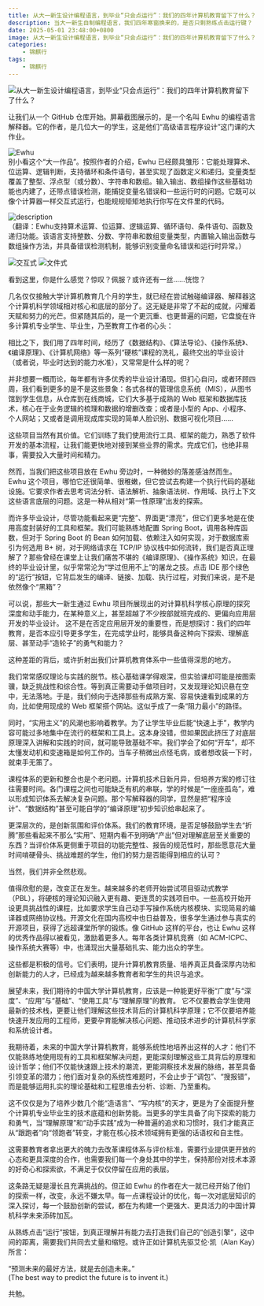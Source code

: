 ```yaml
---
title: 从大一新生设计编程语言，到毕业“只会点运行”：我们的四年计算机教育留下了什么？
description: 当大一新生自制编程语言，我们四年寒窗换来的，是否只剩熟练点击运行键？
date: 2025-05-01 23:48:00+0800
image: 从大一新生设计编程语言，到毕业“只会点运行”：我们的四年计算机教育留下了什么？.png
categories:
    - 锦麒行
tags:
    - 锦麒行
---
```


![从大一新生设计编程语言，到毕业“只会点运行”：我们的四年计算机教育留下了什么？](从大一新生设计编程语言，到毕业“只会点运行”：我们的四年计算机教育留下了什么？.png)

让我们从一个 GitHub 仓库开始。屏幕截图展示的，是一个名叫 Ewhu 的编程语言解释器。它的作者，是几位大一的学生，这是他们“高级语言程序设计”这门课的大作业。

![Ewhu](Ewhu.png)  
别小看这个“大一作品”。按照作者的介绍，Ewhu 已经颇具雏形：它能处理算术、位运算、逻辑判断，支持循环和条件语句，甚至实现了函数定义和递归。变量类型覆盖了整型、浮点型（或分数）、字符串和数组。输入输出、数组操作这些基础功能也内建了，还带点错误检测，能捕捉变量名错误和一些运行时的问题。它既可以像个计算器一样交互式运行，也能规规矩矩地执行你写在文件里的代码。

![description](description.png)  
（翻译：Ewhu支持算术运算、位运算、逻辑运算、循环语句、条件语句、函数及递归功能。该语言支持整数、分数、字符串和数组变量类型，内置输入输出函数与数组操作方法，并具备错误检测机制，能够识别变量命名错误和运行时异常。）

![交互式](223732.png)
![文件式](223946.png)

看到这里，你是什么感觉？惊叹？佩服？或许还有一丝……恍惚？

几名仅仅接触大学计算机教育几个月的学生，就已经在尝试触碰编译器、解释器这个计算机科学领域相对核心和底层的部分了。这无疑是非常了不起的成就，闪耀着天赋和努力的光芒。但紧随其后的，是一个更沉重、也更普遍的问题，它盘旋在许多计算机专业学生、毕业生，乃至教育工作者的心头：

相比之下，我们用了四年时间，经历了《数据结构》、《算法导论》、《操作系统》、《编译原理》、《计算机网络》等一系列“硬核”课程的洗礼，最终交出的毕业设计（或者说，毕业时达到的能力水准），又常常是什么样的呢？

并非想要一概而论，每年都有许多优秀的毕业设计涌现。但扪心自问，或者环顾四周，我们看到更多的是不是这些景象：各式各样的管理信息系统（MIS），从图书馆到学生信息，从仓库到在线商城，它们大多基于成熟的 Web 框架和数据库技术，核心在于业务逻辑的梳理和数据的增删改查；或者是小型的 App、小程序、个人网站；又或者是调用现成库实现的简单人脸识别、数据可视化项目……

这些项目当然有其价值。它们训练了我们使用流行工具、框架的能力，熟悉了软件开发的基本流程，让我们能更快地对接到某些业界的需求。完成它们，也绝非易事，需要投入大量时间和精力。

然而，当我们把这些项目放在 Ewhu 旁边时，一种微妙的落差感油然而生。 Ewhu 这个项目，哪怕它还很简单、很稚嫩，但它尝试去构建一个执行代码的基础设施。它要求作者去思考词法分析、语法解析、抽象语法树、作用域、执行上下文这些语言底层的问题。这是一种从相对“第一性原理”出发的探索。

而许多毕业设计，尽管功能看起来更“完整”、界面更“漂亮”，但它们更多地是在使用高度封装好的工具和框架。我们可能熟练地配置 Spring Boot，调用各种库函数，但对于 Spring Boot 的 Bean 如何加载、依赖注入如何实现，对于数据库索引为何选用 B+ 树，对于网络请求在 TCP/IP 协议栈中如何流转，我们是否真正理解了？那些曾经在课堂上让我们痛苦不堪的《编译原理》、《操作系统》知识，在最终的毕业设计里，似乎常常沦为“学过但用不上”的屠龙之技。点击 IDE 那个绿色的“运行”按钮，它背后发生的编译、链接、加载、执行过程，对我们来说，是不是依然像个“黑箱”？

可以说，那些大一新生通过 Ewhu 项目所展现出的对计算机科学核心原理的探究深度和动手能力，在某种意义上，甚至超越了不少按部就班完成的、更偏向应用层开发的毕业设计。 这不是在否定应用层开发的重要性，而是想探讨：我们的四年教育，是否本应引导更多学生，在完成学业时，能够具备这种向下探索、理解底层、甚至动手“造轮子”的勇气和能力？

这种差距的背后，或许折射出我们计算机教育体系中一些值得深思的地方。

我们常常感叹理论与实践的脱节。核心基础课学得艰深，但实验课却可能是按图索骥，缺乏挑战性和综合性。等到真正需要动手做项目时，又发现理论知识悬在空中，无法落地。于是，我们倾向于选择那些有成熟方案、容易快速看到成果的方向，比如使用现成的 Web 框架搭个网站。这似乎成了一条“阻力最小”的路径。

同时，“实用主义”的风潮也影响着教学。为了让学生毕业后能“快速上手”，教学内容可能过多地集中在流行的框架和工具上。这本身没错，但如果因此挤压了对底层原理深入讲解和实践的时间，就可能导致基础不牢。我们学会了如何“开车”，却不太懂发动机和变速箱是如何工作的。当车子稍微出点怪毛病，或者想改装一下时，就束手无策了。

课程体系的更新和整合也是个老问题。计算机技术日新月异，但培养方案的修订往往需要时间。各门课程之间也可能缺乏有机的串联，学的时候是“一座座孤岛”，难以形成知识体系去解决复杂问题。那个写解释器的同学，显然是把“程序设计”、“数据结构”甚至可能自学的“编译原理”初步知识给串起来了。

更深层次的，是创新氛围和评价体系。我们的教育环境，是否足够鼓励学生去“折腾”那些看起来不那么“实用”、短期内看不到明确“产出”但对理解底层至关重要的东西？当评价体系更侧重于项目的功能完整性、报告的规范性时，那些愿意花大量时间啃硬骨头、挑战难题的学生，他们的努力是否能得到相应的认可？

当然，我们并非全然悲观。

值得欣慰的是，改变正在发生。越来越多的老师开始尝试项目驱动式教学（PBL），将硬核的理论知识融入更有趣、更连贯的实践项目中。一些高校开始开设更具挑战性的课程，比如要求学生自己动手写操作系统内核模块、实现简易的编译器或网络协议栈。开源文化在国内高校中也日益普及，很多学生通过参与真实的开源项目，获得了远超课堂所学的锻炼。像 GitHub 这样的平台，也让 Ewhu 这样的优秀作品得以被看见，激励着更多人。每年各类计算机竞赛（如 ACM-ICPC、操作系统大赛等）中，也涌现出大量基础扎实、能力出众的学生。

这些都是积极的信号。它们表明，提升计算机教育质量、培养真正具备深厚内功和创新能力的人才，已经成为越来越多教育者和学生的共识与追求。

展望未来，我们期待的中国大学计算机教育，应该是一种能更好平衡“广度”与“深度”、“应用”与“基础”、“使用工具”与“理解原理”的教育。 它不仅要教会学生使用最新的技术栈，更要让他们理解这些技术背后的计算机科学原理；它不仅要培养能快速开发应用的工程师，更要孕育能解决核心问题、推动技术进步的计算机科学家和系统设计者。

我期待着，未来的中国大学计算机教育，能够系统性地培养出这样的人才：他们不仅能熟练地使用现有的工具和框架解决问题，更能深刻理解这些工具背后的原理和设计哲学；他们不仅能快速跟上技术的潮流，更能洞察技术发展的脉络，甚至具备引领变革的潜力；他们面对复杂的系统性难题时，不会止步于“调包”、“搜报错”，而是能够运用扎实的理论基础和工程思维去分析、诊断、乃至重构。

这不仅仅是为了培养少数几个能“造语言”、“写内核”的天才，更是为了全面提升整个计算机专业毕业生的技术底蕴和创新势能。当更多的学生具备了向下探索的能力和勇气，当“理解原理”和“动手实践”成为一种普遍的追求和习惯时，我们才能真正从“跟跑者”向“领跑者”转变，才能在核心技术领域拥有更强的话语权和自主性。

这需要教育者拿出更大的魄力去改革课程体系与评价标准，需要行业提供更开放的心态和更具深度的合作，也需要我们每一个身处其中的学生，保持那份对技术本源的好奇心和探索欲，不满足于仅仅停留在应用的表层。

这条路无疑是漫长且充满挑战的。但正如 Ewhu 的作者在大一就已经开始了他们的探索一样，改变，永远不嫌太早。每一点课程设计的优化，每一次对底层知识的深入探讨，每一个鼓励创新的尝试，都在为构建一个更强大、更具活力的中国计算机科学未来添砖加瓦。

从熟练点击“运行”按钮，到真正理解并有能力去打造我们自己的“创造引擎”，这中间的距离，需要我们共同去丈量和缩短。或许正如计算机先驱艾伦·凯（Alan Kay）所言：

“预测未来的最好方法，就是去创造未来。”  
(The best way to predict the future is to invent it.)

共勉。
